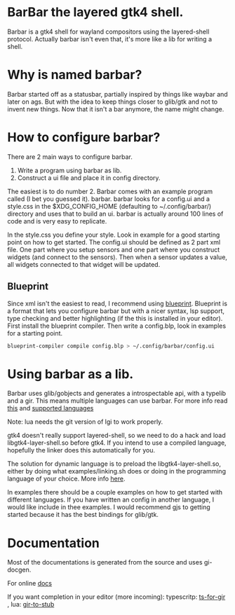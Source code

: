 # BarBar the layered gtk4 shell.

Barbar is a gtk4 shell for wayland compositors using the layered-shell protocol. Actually
barbar isn't even that, it's more like a lib for writing a shell.


# Why is named barbar?
Barbar started off as a statusbar, partially inspired by things like waybar and later on ags.
But with the idea to keep things closer to glib/gtk and not to invent new things. Now
that it isn't a bar anymore, the name might change.

# How to configure barbar?
There are 2 main ways to configure barbar.
1. Write a program using barbar as lib.
2. Construct a ui file and place it in config directory.

The easiest is to do number 2. Barbar comes with an example program called (I bet you guessed it).
barbar. barbar looks for a config.ui and a style.css in the $XDG_CONFIG_HOME (defaulting to ~/.config/barbar/) directory and uses that to build an ui. barbar is actually around 100 lines of code and is very easy to replicate.

In the style.css you define your style. Look in example for a good starting point on how to get started.
The config.ui should be defined as 2 part xml file. One part where you setup sensors and one part where you construct widgets (and connect to the sensors). Then when a sensor updates a value, all widgets connected to that widget will be updated.

## Blueprint
Since xml isn't the easiest to read, I recommend using [blueprint](https://jwestman.pages.gitlab.gnome.org/blueprint-compiler/). Blueprint is a format that lets you configure barbar but with a nicer syntax, lsp support, type checking and better highlighting (if the this is installed in your editor). First install the blueprint compiler. Then write a config.blp, look in examples for a starting point.

``` bash
blueprint-compiler compile config.blp > ~/.config/barbar/config.ui
```

# Using barbar as a lib.
Barbar uses glib/gobjects and generates a introspectable api, with a typelib and a gir. This means
multiple languages can use barbar. For more info read [this](https://gi.readthedocs.io/en/latest/) and 
[supported languages](https://gi.readthedocs.io/en/latest/users.html)

Note: lua needs the git version of lgi to work properly.

gtk4 doesn't really support layered-shell, so we need to do a hack and load
libgtk4-layer-shell.so before gtk4. If you intend to use a compiled language,
hopefully the linker does this automatically for you.

The solution for dynamic language is to preload the libgtk4-layer-shell.so,
either by doing what examples/linking.sh does or doing in the programming language
of your choice. More info [here](https://github.com/wmww/gtk4-layer-shell/blob/main/linking.md).

In examples there should be a couple examples on how to get started with different
languages. If you have written an config in another language, I would like include
in thee examples. I would recommend gjs to getting started because it has the best
bindings for glib/gtk.

# Documentation
Most of the documentations is generated from the source
and uses gi-docgen.

For online [docs](TODO)

If you want completion in your editor (more incoming):
typescritp: [ts-for-gir](https://github.com/gjsify/ts-for-gir) , lua: [gir-to-stub](https://github.com/dagle/gir-to-stub)
